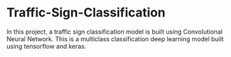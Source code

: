 # Traffic-Sign-Classification
In this project, a traffic sign classification model is built using Convolutional Neural Network. This is a multiclass classification deep learning model built using tensorflow and keras.
